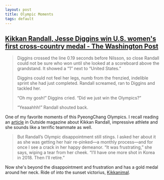 ```yaml
---
layout: post
title: Olympic Moments
tags: default
---
```


## [Kikkan Randall, Jesse Diggins win U.S. women's first cross-country medal - The Washington Post](https://www.washingtonpost.com/sports/olympics/kikkan-randall-has-blazed-a-cross-country-trail-jessie-diggins-followed-it-to-gold/2018/02/21/0293d812-16de-11e8-92c9-376b4fe57ff7_story.html)

> Diggins crossed the line 0.19 seconds before Nilsson, so close Randall could not be sure who won until she looked at a scoreboard above the grandstand. It showed a “1” next to “United States.”
>
> Diggins could not feel her legs, numb from the frenzied, indelible sprint she had just completed. Randall screamed, ran to Diggins and tackled her.
>
> “Oh my gosh!” Diggins cried. “Did we just win the Olympics?”
>
> “Yeaaahhh!” Randall shouted back.

One of my favorite moments of this PyeongChang Olympics. I recall reading an [article](https://www.outsideonline.com/2159051/kikkan-effect) in Outside magazine about Kikkan Randall, impressive athlete and she sounds like a terrific teammate as well.

> But Randall’s Olympic disappointment still stings. I asked her about it as she was getting her hair re-pinked—a monthly process—and for once I see a crack in her happy demeanor. “It was frustrating,” she says, wiping a tear from her cheek. “I’ll have one more shot in Korea in 2018. Then I’ll retire.”

Now she's beyond the disappointment and frustration and has a gold medal around her neck. Ride of into the sunset victorius, [Kikkanimal](https://www.kikkan.com/about/).